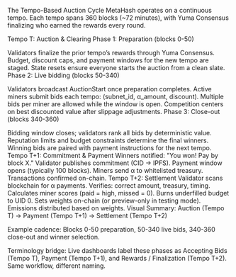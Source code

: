 The Tempo-Based Auction Cycle
MetaHash operates on a continuous tempo. Each tempo spans 360 blocks (~72 minutes), with Yuma Consensus finalizing who earned the rewards every round.

Tempo T: Auction & Clearing
Phase 1: Preparation (blocks 0-50)

Validators finalize the prior tempo’s rewards through Yuma Consensus.
Budget, discount caps, and payment windows for the new tempo are staged.
State resets ensure everyone starts the auction from a clean slate.
Phase 2: Live bidding (blocks 50-340)

Validators broadcast AuctionStart once preparation completes.
Active miners submit bids each tempo: (subnet_id, α_amount, discount).
Multiple bids per miner are allowed while the window is open.
Competition centers on best discounted value after slippage adjustments.
Phase 3: Close-out (blocks 340-360)

Bidding window closes; validators rank all bids by deterministic value.
Reputation limits and budget constraints determine the final winners.
Winning bids are paired with payment instructions for the next tempo.
Tempo T+1: Commitment & Payment
Winners notified: "You won! Pay by block X."
Validator publishes commitment (CID → IPFS).
Payment window opens (typically 100 blocks).
Miners send α to whitelisted treasury.
Transactions confirmed on-chain.
Tempo T+2: Settlement
Validator scans blockchain for α payments.
Verifies: correct amount, treasury, timing.
Calculates miner scores (paid = high, missed = 0).
Burns underfilled budget to UID 0.
Sets weights on-chain (or preview-only in testing mode).
Emissions distributed based on weights.
Visual Summary: Auction (Tempo T) → Payment (Tempo T+1) → Settlement (Tempo T+2)

Example cadence: Blocks 0-50 preparation, 50-340 live bids, 340-360 close-out and winner selection.

Terminology bridge: Live dashboards label these phases as Accepting Bids (Tempo T), Payment (Tempo T+1), and Rewards / Finalization (Tempo T+2). Same workflow, different naming.
